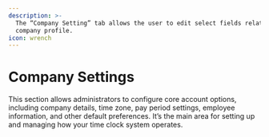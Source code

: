 ```yaml
---
description: >-
  The “Company Setting” tab allows the user to edit select fields related to a
  company profile.
icon: wrench
---
```


# Company Settings

This section allows administrators to configure core account options, including company details, time zone, pay period settings, employee information, and other default preferences. It’s the main area for setting up and managing how your time clock system operates.
